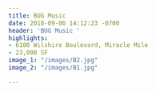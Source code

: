 ```yaml
---
title: BUG Music
date: 2018-09-06 14:12:23 -0700
header: 'BUG Music '
highlights:
- 6100 Wilshire Boulevard, Miracle Mile
- 23,000 SF
image_1: "/images/B2.jpg"
image_2: "/images/B1.jpg"

---
```

